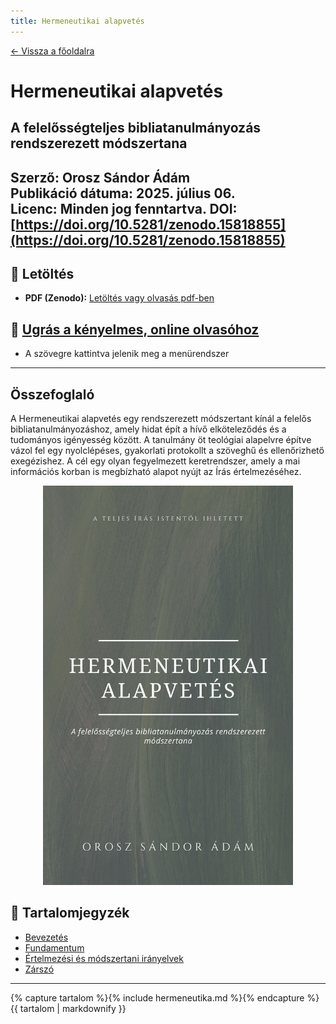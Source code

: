 ```yaml
---
title: Hermeneutikai alapvetés
---
```


[← Vissza a főoldalra](/)

# Hermeneutikai alapvetés 
## A felelősségteljes bibliatanulmányozás rendszerezett módszertana

**Szerző:** Orosz Sándor Ádám  
**Publikáció dátuma:** 2025. július 06.  
**Licenc:** Minden jog fenntartva. 
**DOI:** [https://doi.org/10.5281/zenodo.15818855](https://doi.org/10.5281/zenodo.15818855)
---

## 📄 Letöltés

- **PDF (Zenodo):** [Letöltés vagy olvasás pdf-ben](https://doi.org/10.5281/zenodo.15818855)

## 📙 [Ugrás a kényelmes, online olvasóhoz](/olvaso/hermeneutika_olvaso.html)
 
 - A szövegre kattintva jelenik meg a menürendszer

---

## Összefoglaló

A Hermeneutikai alapvetés egy rendszerezett módszertant kínál a felelős bibliatanulmányozáshoz, amely hidat épít a hívő elköteleződés és a tudományos igényesség között. A tanulmány öt teológiai alapelvre építve vázol fel egy nyolclépéses, gyakorlati protokollt a szöveghű és ellenőrizhető exegézishez. A cél egy olyan fegyelmezett keretrendszer, amely a mai információs korban is megbízható alapot nyújt az Írás értelmezéséhez.


<div style="text-align: center;">
  <img src="cover.jpg" alt="Borítókép" style="width: 400px; height: auto;" />
</div>

## 🧭 Tartalomjegyzék

- [Bevezetés](#bevezetés)
- [Fundamentum](#fundamentum)
- [Értelmezési és módszertani irányelvek](#értelmezési-és-módszertani-irányelvek)
- [Zárszó](#zárszó)

---

{% capture tartalom %}{% include hermeneutika.md %}{% endcapture %}
{{ tartalom | markdownify }}
